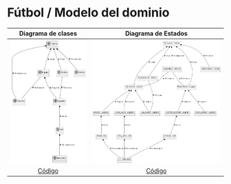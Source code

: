 # Fútbol / Modelo del dominio

|Diagrama de clases|Diagrama de Estados|
|:-:|:-:|
|![Imagen](images/modeloDelDominio.png)|![Imagen](images/ObjetosFootball.png)
|[Código](FootballClasses.puml)|[Código](FootballObjects.puml)
